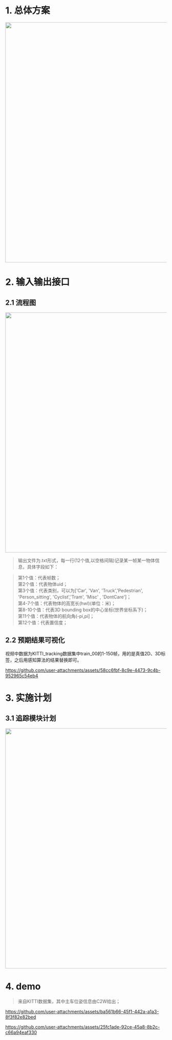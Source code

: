 # 1. 总体方案

<div align=center>
<img src="https://github.com/tianshapojun/Saimo/assets/10208337/779d131f-c76b-4c8b-890e-52ab9fae1c4f" width="750px">
</div>

# 2. 输入输出接口
## 2.1 流程图

<div align=center>
<img src="https://github.com/user-attachments/assets/4f8dc1a4-6d0f-4cde-990c-2478695e3b6e" width="750px">
</div>

> 输出文件为.txt形式，每一行(12个值,以空格间隔)记录某一帧某一物体信息，具体字段如下：

> 第1个值：代表帧数；    
> 第2个值：代表物体uid；   
> 第3个值：代表类别，可以为['Car', 'Van', 'Truck','Pedestrian', 'Person_sitting', 'Cyclist','Tram', 'Misc' , 'DontCare']；     
> 第4-7个值：代表物体的高宽长(hwl)(单位：米)；  
> 第8-10个值：代表3D bounding box的中心坐标(世界坐标系下)；  
> 第11个值：代表物体的航向角(-pi,pi]；  
> 第12个值：代表置信度；

## 2.2 预期结果可视化
视频中数据为KITTI_tracking数据集中train_00的1-150帧，用的是真值2D、3D标签，之后用感知算法的结果替换即可。

https://github.com/user-attachments/assets/58cc6fbf-8c9e-4473-9c4b-952965c54eb4

# 3. 实施计划
## 3.1 追踪模块计划

<img src="https://github.com/tianshapojun/Saimo/assets/10208337/bc21ce88-85a4-4fab-b363-be15917299cf" width="750px">

# 4. demo

> 来自KITTI数据集，其中主车位姿信息由C2W给出；

https://github.com/user-attachments/assets/ba561b66-45f1-442a-a1a3-8f3f82e82bed

https://github.com/user-attachments/assets/25fc1ade-92ce-45a8-8b2c-c66a94eaf330


